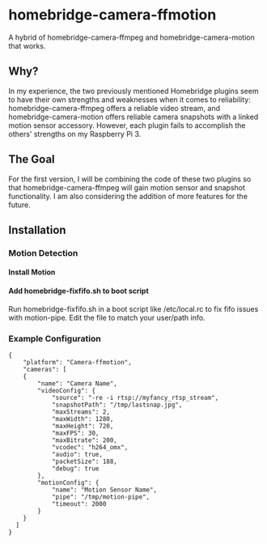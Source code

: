 # homebridge-camera-ffmotion

A hybrid of homebridge-camera-ffmpeg and homebridge-camera-motion that works.

## Why?

In my experience, the two previously mentioned Homebridge plugins seem to have their own strengths and weaknesses when it comes to reliability: homebridge-camera-ffmpeg offers a reliable video stream, and homebridge-camera-motion offers reliable camera snapshots with a linked motion sensor accessory. However, each plugin fails to accomplish the others' strengths on my Raspberry Pi 3.

## The Goal

For the first version, I will be combining the code of these two plugins so that homebridge-camera-ffmpeg will gain motion sensor and snapshot functionality. I am also considering the addition of more features for the future.

## Installation

### Motion Detection

#### Install Motion

#### Add homebridge-fixfifo.sh to boot script
Run homebridge-fixfifo.sh in a boot script like /etc/local.rc to fix fifo issues with motion-pipe.
Edit the file to match your user/path info.

### Example Configuration

```
{
	"platform": "Camera-ffmotion",
	"cameras": [
	{
		"name": "Camera Name",
		"videoConfig": {
			"source": "-re -i rtsp://myfancy_rtsp_stream",
			"snapshotPath": "/tmp/lastsnap.jpg",
			"maxStreams": 2,
			"maxWidth": 1280,
			"maxHeight": 720,
			"maxFPS": 30,
			"maxBitrate": 200,
			"vcodec": "h264_omx",
			"audio": true,
			"packetSize": 188,
			"debug": true
		},
		"motionConfig": {
			"name": "Motion Sensor Name",
			"pipe": "/tmp/motion-pipe",
			"timeout": 2000
		}
	}
  ]
}
```